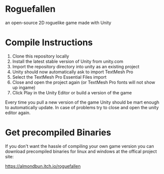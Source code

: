 # Roguefallen
an open-source 2D roguelike game made with Unity

# Compile Instructions
1. Clone this repository locally
2. Install the latest stable version of Unity from unity.com
3. Import the repository directory into unity as an existing project
4. Unity should now automatically ask to import TextMesh Pro 
5. Select the TextMesh Pro Essential Files import
6. Close and open the project again (or TextMesh Pro fonts will not show up ingame)
7. Click Play in the Unity Editor or build a version of the game

Every time you pull a new version of the game Unity should be mart enough to automatically update. In case of problems try to close and open the unity editor again.

# Get precompiled Binaries
If you don't want the hassle of compiling your own game version you can download precompiled binaries for linux and windows at the offical project site: 

https://almondbun.itch.io/roguefallen
